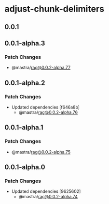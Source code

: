 # adjust-chunk-delimiters

## 0.0.1

## 0.0.1-alpha.3

### Patch Changes

- @mastra/rag@0.0.2-alpha.77

## 0.0.1-alpha.2

### Patch Changes

- Updated dependencies [f646a8b]
  - @mastra/rag@0.0.2-alpha.76

## 0.0.1-alpha.1

### Patch Changes

- @mastra/rag@0.0.2-alpha.75

## 0.0.1-alpha.0

### Patch Changes

- Updated dependencies [9625602]
  - @mastra/rag@0.0.2-alpha.74
